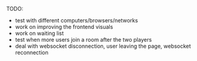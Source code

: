 TODO:
- test with different computers/browsers/networks
- work on improving the frontend visuals
- work on waiting list
- test when more users join a room after the two players
- deal with websocket disconnection, user leaving the page, websocket reconnection